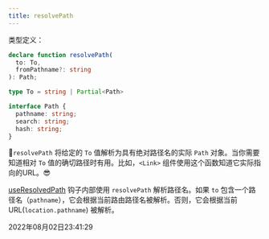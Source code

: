 ```yaml
---
title: resolvePath
---
```


类型定义：
```typescript
declare function resolvePath(
  to: To,
  fromPathname?: string
): Path;

type To = string | Partial<Path>

interface Path {
  pathname: string;
  search: string;
  hash: string;
}
```

📒`resolvePath` 将给定的 `To` 值解析为具有绝对路径名的实际 `Path` 对象。当你需要知道相对 `To` 值的确切路径时有用。比如，`<Link>` 组件使用这个函数知道它实际指向的URL。😎

[useResolvedPath](../4/useResolvedPath) 钩子内部使用 `resolvePath` 解析路径名。如果 `to` 包含一个路径名（`pathname`），它会根据当前路由路径名被解析。否则，它会根据当前URL(`location.pathname`) 被解析。

2022年08月02日23:41:29
